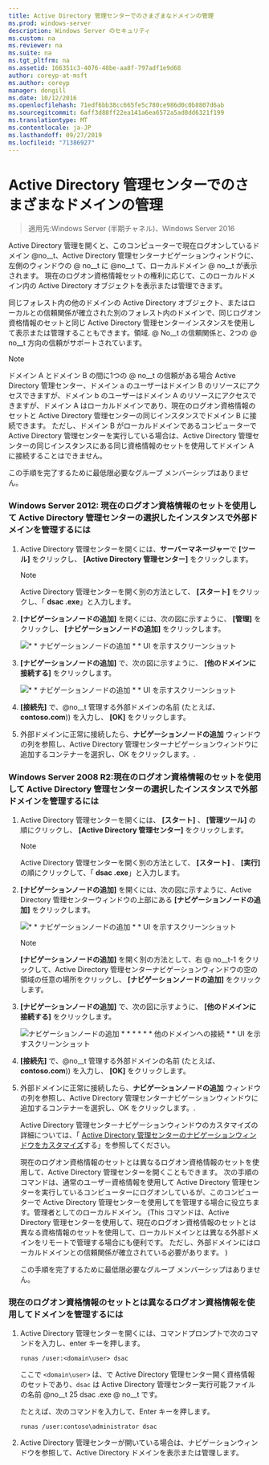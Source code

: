 ```yaml
---
title: Active Directory 管理センターでのさまざまなドメインの管理
ms.prod: windows-server
description: Windows Server のセキュリティ
ms.custom: na
ms.reviewer: na
ms.suite: na
ms.tgt_pltfrm: na
ms.assetid: 166351c3-4076-48be-aa8f-797adf1e9d68
author: coreyp-at-msft
ms.author: coreyp
manager: dongill
ms.date: 10/12/2016
ms.openlocfilehash: 71edf6bb38cc665fe5c780ce986d0c0b8807d6ab
ms.sourcegitcommit: 6aff3d88ff22ea141a6ea6572a5ad8dd6321f199
ms.translationtype: MT
ms.contentlocale: ja-JP
ms.lasthandoff: 09/27/2019
ms.locfileid: "71386927"
---
```

# <a name="manage-different-domains-in-active-directory-administrative-center"></a>Active Directory 管理センターでのさまざまなドメインの管理

>適用先:Windows Server (半期チャネル)、Windows Server 2016

  Active Directory 管理を開くと、このコンピューターで現在ログオンしているドメイン @no__t、Active Directory 管理センターナビゲーションウィンドウに、左側のウィンドウの @ no__t に @no__t て、ローカルドメイン @ no__t が表示されます。 現在のログオン資格情報セットの権利に応じて、このローカルドメイン内の Active Directory オブジェクトを表示または管理できます。

 同じフォレスト内の他のドメインの Active Directory オブジェクト、またはローカルとの信頼関係が確立された別のフォレスト内のドメインで、同じログオン資格情報のセットと同じ Active Directory 管理センターインスタンスを使用して表示または管理することもできます。領域. @ No__t の信頼関係と、2つの @ no__t 方向の信頼がサポートされています。

> [!NOTE]
>  ドメイン A とドメイン B の間に1つの @ no__t の信頼がある場合 Active Directory 管理センター、ドメイン a のユーザーはドメイン B のリソースにアクセスできますが、ドメイン b のユーザーはドメイン A のリソースにアクセスできますが、ドメイン A はローカルドメインであり、現在のログオン資格情報のセットと Active Directory 管理センターの同じインスタンスでドメイン B に接続できます。 ただし、ドメイン B がローカルドメインであるコンピューターで Active Directory 管理センターを実行している場合は、Active Directory 管理センターの同じインスタンスにある同じ資格情報のセットを使用してドメイン A に接続することはできません。

 この手順を完了するために最低限必要なグループ メンバーシップはありません。

### <a name="windows-server-2012-to-manage-a-foreign-domain-in-the-selected-instance-of-active-directory-administrative-center-using-the-current-set-of-logon-credentials"></a>Windows Server 2012: 現在のログオン資格情報のセットを使用して Active Directory 管理センターの選択したインスタンスで外部ドメインを管理するには

1.  Active Directory 管理センターを開くには、**サーバーマネージャー**で **[ツール]** をクリックし、 **[Active Directory 管理センター]** をクリックします。

    > [!NOTE]
    >  Active Directory 管理センターを開く別の方法として、 **[スタート]** をクリックし、「 **dsac .exe**」と入力します。

2.  **[ナビゲーションノードの追加]** を開くには、次の図に示すように、 **[管理]** をクリックし、 **[ナビゲーションノードの追加]** をクリックします。

     ![\* * ナビゲーションノードの追加 * * UI を示すスクリーンショット](media/ADDS_ADACAddNavNode.gif)

3.  **[ナビゲーションノードの追加]** で、次の図に示すように、 **[他のドメインに接続する]** をクリックします。

     ![\* * ナビゲーションノードの追加 * * UI を示すスクリーンショット](media/ADDS_ADACConnectToDomain.gif)

4.  **[接続先]** で、@no__t 管理する外部ドメインの名前 (たとえば、 **contoso.com**\)) を入力し、 **[OK]** をクリックします。

5.  外部ドメインに正常に接続したら、**ナビゲーションノードの追加** ウィンドウの列を参照し、Active Directory 管理センターナビゲーションウィンドウに追加するコンテナーを選択し、OK をクリックします。.

### <a name="windows-server-2008-r2-to-manage-a-foreign-domain-in-the-selected-instance-of-active-directory-administrative-center-using-the-current-set-of-logon-credentials"></a>Windows Server 2008 R2:現在のログオン資格情報のセットを使用して Active Directory 管理センターの選択したインスタンスで外部ドメインを管理するには

1. Active Directory 管理センターを開くには、 **[スタート]** 、 **[管理ツール]** の順にクリックし、 **[Active Directory 管理センター]** をクリックします。

   > [!NOTE]
   >  Active Directory 管理センターを開く別の方法として、 **[スタート]** 、 **[実行]** の順にクリックして、「 **dsac .exe**」と入力します。

2. **[ナビゲーションノードの追加]** を開くには、次の図に示すように、Active Directory 管理センターウィンドウの上部にある **[ナビゲーションノードの追加]** をクリックします。

    ![\* * ナビゲーションノードの追加 * * UI を示すスクリーンショット](media/click_add_nav_nodes.gif)

   > [!NOTE]
   >  **[ナビゲーションノードの追加]** を開く別の方法として、右 @ no__t-1 をクリックして、Active Directory 管理センターナビゲーションウィンドウの空の領域の任意の場所をクリックし、 **[ナビゲーションノードの追加]** をクリックします。

3. **[ナビゲーションノードの追加]** で、次の図に示すように、 **[他のドメインに接続する]** をクリックします。

    ![ナビゲーションノードの追加 * * * * * * 他のドメインへの接続 * * UI を示すスクリーンショット](media/add_nav_nodes.gif)

4. **[接続先]** で、@no__t 管理する外部ドメインの名前 (たとえば、 **contoso.com**\)) を入力し、 **[OK]** をクリックします。

5. 外部ドメインに正常に接続したら、**ナビゲーションノードの追加** ウィンドウの列を参照し、Active Directory 管理センターナビゲーションウィンドウに追加するコンテナーを選択し、OK をクリックします。.

   Active Directory 管理センターナビゲーションウィンドウのカスタマイズの詳細については、「 [Active Directory 管理センターのナビゲーションウィンドウをカスタマイズ](customize-the-active-directory-administrative-center-navigation-pane.md)する」を参照してください。

   現在のログオン資格情報のセットとは異なるログオン資格情報のセットを使用して、Active Directory 管理センターを開くこともできます。 次の手順のコマンドは、通常のユーザー資格情報を使用して Active Directory 管理センターを実行しているコンピューターにログオンしているが、このコンピューターで Active Directory 管理センターを使用してを管理する場合に役立ちます。管理者としてのローカルドメイン。 \(This コマンドは、Active Directory 管理センターを使用して、現在のログオン資格情報のセットとは異なる資格情報のセットを使用して、ローカルドメインとは異なる外部ドメインをリモートで管理する場合にも便利です。 ただし、外部ドメインにはローカルドメインとの信頼関係が確立されている必要があります。 \)

   この手順を完了するために最低限必要なグループ メンバーシップはありません。

### <a name="to-manage-a-domain-using-logon-credentials-that-are-different-from-the-current-set-of-logon-credentials"></a>現在のログオン資格情報のセットとは異なるログオン資格情報を使用してドメインを管理するには

1.  Active Directory 管理センターを開くには、コマンドプロンプトで次のコマンドを入力し、enter キーを押します。

     `runas /user:<domain\user> dsac`

     ここで `<domain\user>` は、で Active Directory 管理センター開く資格情報のセットであり、`dsac` は Active Directory 管理センター実行可能ファイルの名前 @no__t 25 dsac .exe @ no__t です。

     たとえば、次のコマンドを入力して、Enter キーを押します。

     `runas /user:contoso\administrator dsac`

2.  Active Directory 管理センターが開いている場合は、ナビゲーションウィンドウを参照して、Active Directory ドメインを表示または管理します。

  

